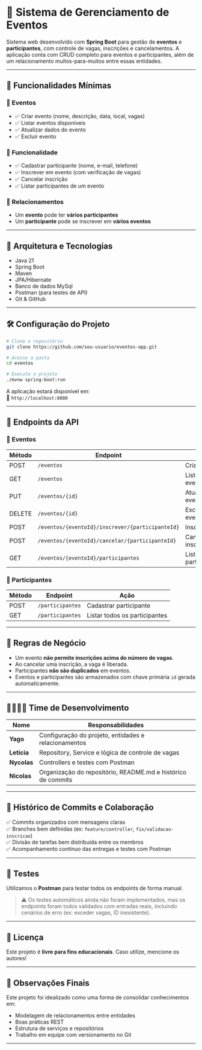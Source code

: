 # 📅 Sistema de Gerenciamento de Eventos

Sistema web desenvolvido com **Spring Boot** para gestão de **eventos** e **participantes**, com controle de vagas, inscrições e cancelamentos. A aplicação conta com CRUD completo para eventos e participantes, além de um relacionamento muitos-para-muitos entre essas entidades.

---

## 🚀 Funcionalidades Mínimas

### 📌 Eventos
- ✅ Criar evento (nome, descrição, data, local, vagas)
- ✅ Listar eventos disponíveis
- ✅ Atualizar dados do evento
- ✅ Excluir evento

### 🚀 Funcionalidade
- ✅ Cadastrar participante (nome, e-mail, telefone)
- ✅ Inscrever em evento (com verificação de vagas)
- ✅ Cancelar inscrição
- ✅ Listar participantes de um evento

### 🔗 Relacionamentos
- Um **evento** pode ter **vários participantes**
- Um **participante** pode se inscrever em **vários eventos**

---

## 🧱 Arquitetura e Tecnologias

- Java 21
- Spring Boot
- Maven
- JPA/Hibernate
- Banco de dados MySql
- Postman (para testes de API)
- Git & GitHub

---

## 🛠️ Configuração do Projeto

```bash
# Clone o repositório
git clone https://github.com/seu-usuario/eventos-app.git

# Acesse a pasta
cd eventos

# Execute o projeto
./mvnw spring-boot:run
```

A aplicação estará disponível em:  
📍 `http://localhost:8080`

---

## 📁 Endpoints da API

### 🎯 Eventos
| Método | Endpoint | Ação |
|--------|----------|------|
| POST   | `/eventos` | Criar evento |
| GET    | `/eventos` | Listar eventos |
| PUT    | `/eventos/{id}` | Atualizar evento |
| DELETE | `/eventos/{id}` | Excluir evento |
| POST   | `/eventos/{eventoId}/inscrever/{participanteId}` | Inscrição |
| POST   | `/eventos/{eventoId}/cancelar/{participanteId}` | Cancelar inscrição |
| GET    | `/eventos/{eventoId}/participantes` | Listar participantes |

### 🙋 Participantes
| Método | Endpoint | Ação |
|--------|----------|------|
| POST   | `/participantes` | Cadastrar participante |
| GET    | `/participantes` | Listar todos os participantes |

---

## 🔐 Regras de Negócio

- Um evento **não permite inscrições acima do número de vagas**.
- Ao cancelar uma inscrição, a vaga é liberada.
- Participantes **não são duplicados** em eventos.
- Eventos e participantes são armazenados com chave primária `id` gerada automaticamente.

---

## 👨‍👩‍👧‍👦 Time de Desenvolvimento

| Nome     | Responsabilidades |
|----------|--------------------|
| **Yago**     | Configuração do projeto, entidades e relacionamentos |
| **Leticia**  | Repository, Service e lógica de controle de vagas |
| **Nycolas**  | Controllers e testes com Postman |
| **Nicolas**  | Organização do repositório, README.md e histórico de commits |

---

## 🔄 Histórico de Commits e Colaboração

✅ Commits organizados com mensagens claras  
✅ Branches bem definidas (ex: `feature/controller`, `fix/validacao-inscricao`)  
✅ Divisão de tarefas bem distribuída entre os membros  
✅ Acompanhamento contínuo das entregas e testes com Postman

---

## 🧪 Testes

Utilizamos o **Postman** para testar todos os endpoints de forma manual.

> ⚠️ Os testes automáticos ainda não foram implementados, mas os endpoints foram todos validados com entradas reais, incluindo cenários de erro (ex: exceder vagas, ID inexistente).

---

## 📄 Licença

Este projeto é **livre para fins educacionais**. Caso utilize, mencione os autores!

---

## 🧠 Observações Finais

Este projeto foi idealizado como uma forma de consolidar conhecimentos em:
- Modelagem de relacionamentos entre entidades
- Boas práticas REST
- Estrutura de serviços e repositórios
- Trabalho em equipe com versionamento no Git

---
